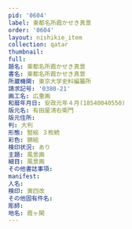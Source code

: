 ```yaml
---
pid: '0604'
label: 東都名所霞かせき真景
order: '0604'
layout: nishikie_item
collection: qatar
thumbnail: 
full: 
題名: 東都名所霞かせき真景
書名: 東都名所霞かせき真景
所蔵機関: 東京大学史料編纂所
請求記号: '0380-21'
画工名: 広重画
和暦年月日: 安政元年４月(18540040550)
版元名: 有田屋清右衛門
版元住所: 
判: 大判
形態: 竪絵 ３枚続
彩色: 錦絵
検印状況: あり
主題: 風景画
細目: 風景画
その他書誌事項: 
manifest: 
人名: 
検印: 寅四改
その他固有件名: 
彫師: 
地名: 霞ヶ関
---
```

